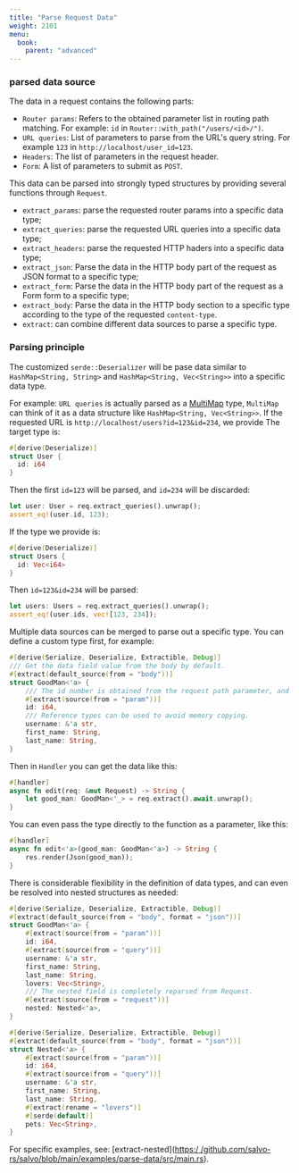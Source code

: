 ```yaml
---
title: "Parse Request Data"
weight: 2101
menu:
  book:
    parent: "advanced"
---
```


### parsed data source

The data in a request contains the following parts:

* ```Router params```: Refers to the obtained parameter list in routing path matching. For example: ```id``` in ```Router::with_path("/users/<id>/")```.
* ```URL queries```: List of parameters to parse from the URL's query string. For example ```123``` in ```http://localhost/user_id=123```.
* ```Headers```: The list of parameters in the request header.
* ```Form```: A list of parameters to submit as ```POST```.

This data can be parsed into strongly typed structures by providing several functions through ```Request```.

* ```extract_params```: parse the requested router params into a specific data type;
* ```extract_queries```: parse the requested URL queries into a specific data type;
* ```extract_headers```: parse the requested HTTP haders into a specific data type;
* ```extract_json```: Parse the data in the HTTP body part of the request as JSON format to a specific type;
* ```extract_form```: Parse the data in the HTTP body part of the request as a Form form to a specific type;
* ```extract_body```: Parse the data in the HTTP body section to a specific type according to the type of the requested ```content-type```.
* ```extract```: can combine different data sources to parse a specific type.

### Parsing principle

The customized ```serde::Deserializer``` will be pase data similar to ```HashMap<String, String>``` and ```HashMap<String, Vec<String>>``` into a specific data type.

For example: ```URL queries``` is actually parsed as a [MultiMap](https://docs.rs/multimap/latest/multimap/struct.MultiMap.html) type, ```MultiMap``` can think of it as a data structure like ```HashMap<String, Vec<String>>```. If the requested URL is ```http://localhost/users?id=123&id=234```, we provide The target type is:

```rust
#[derive(Deserialize)]
struct User {
  id: i64
}
```

Then the first ```id=123``` will be parsed, and ```id=234``` will be discarded:

```rust
let user: User = req.extract_queries().unwrap();
assert_eq!(user.id, 123);
```

If the type we provide is:

```rust
#[derive(Deserialize)]
struct Users {
  id: Vec<i64>
}
```

Then ```id=123&id=234``` will be parsed:

```rust
let users: Users = req.extract_queries().unwrap();
assert_eq!(user.ids, vec![123, 234]);
```

Multiple data sources can be merged to parse out a specific type. You can define a custom type first, for example:


```rust
#[derive(Serialize, Deserialize, Extractible, Debug)]
/// Get the data field value from the body by default.
#[extract(default_source(from = "body"))]
struct GoodMan<'a> {
    /// The id number is obtained from the request path parameter, and the data is automatically parsed as i64 type.
    #[extract(source(from = "param"))]
    id: i64,
    /// Reference types can be used to avoid memory copying.
    username: &'a str,
    first_name: String,
    last_name: String,
}
```

Then in ```Handler``` you can get the data like this:

```rust
#[handler]
async fn edit(req: &mut Request) -> String {
    let good_man: GoodMan<'_> = req.extract().await.unwrap();
}
```

You can even pass the type directly to the function as a parameter, like this:

```rust
#[handler]
async fn edit<'a>(good_man: GoodMan<'a>) -> String {
    res.render(Json(good_man));
}
```

There is considerable flexibility in the definition of data types, and can even be resolved into nested structures as needed:

```rust
#[derive(Serialize, Deserialize, Extractible, Debug)]
#[extract(default_source(from = "body", format = "json"))]
struct GoodMan<'a> {
    #[extract(source(from = "param"))]
    id: i64,
    #[extract(source(from = "query"))]
    username: &'a str,
    first_name: String,
    last_name: String,
    lovers: Vec<String>,
    /// The nested field is completely reparsed from Request.
    #[extract(source(from = "request"))]
    nested: Nested<'a>,
}

#[derive(Serialize, Deserialize, Extractible, Debug)]
#[extract(default_source(from = "body", format = "json"))]
struct Nested<'a> {
    #[extract(source(from = "param"))]
    id: i64,
    #[extract(source(from = "query"))]
    username: &'a str,
    first_name: String,
    last_name: String,
    #[extract(rename = "lovers")]
    #[serde(default)]
    pets: Vec<String>,
}
```

For specific examples, see: [extract-nested]([https:/ /github.com/salvo-rs/salvo/blob/main/examples/parse-data/src/main.rs](https://github.com/salvo-rs/salvo/blob/main/examples/extract-nested/src/main.rs)).